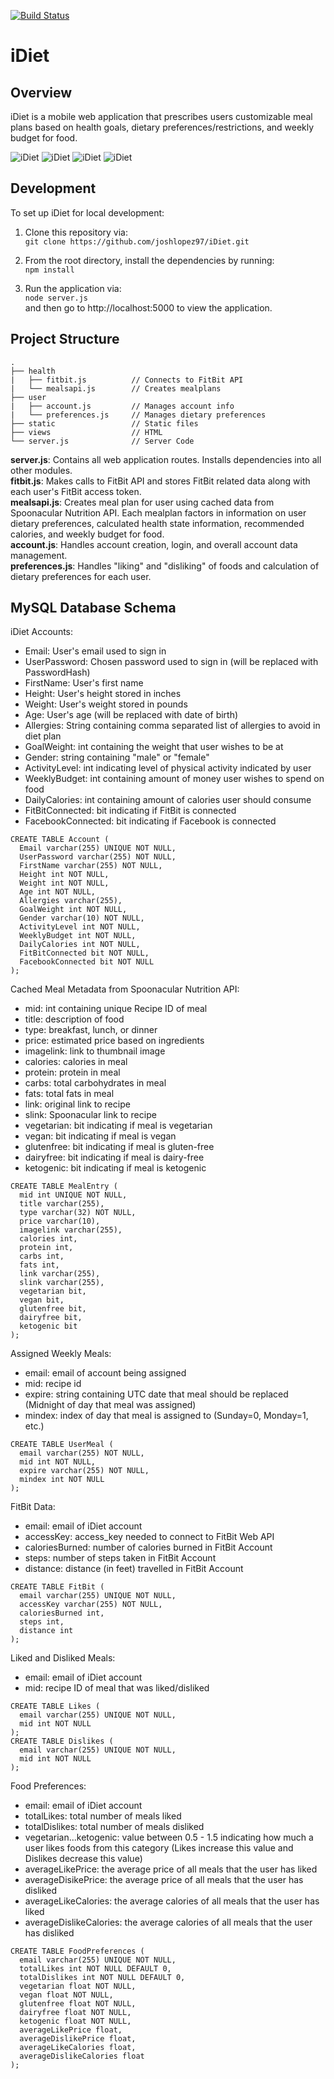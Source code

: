 [![Build Status](https://travis-ci.org/joshlopez97/iDiet.svg?branch=master)](https://travis-ci.org/joshlopez97/iDiet)
<br />
# iDiet
## Overview
iDiet is a mobile web application that prescribes users customizable meal plans based on health goals, dietary preferences/restrictions, and weekly budget for food.

![iDiet](https://i.imgur.com/5zmIcAR.png) ![iDiet](https://i.imgur.com/YAcbA51.png) ![iDiet](https://i.imgur.com/UPSO7ut.png)  ![iDiet](https://i.imgur.com/mGMwMyA.png)

## Development
To set up iDiet for local development:
1. Clone this repository via:  
`git clone https://github.com/joshlopez97/iDiet.git`

2. From the root directory, install the dependencies by running:  
`npm install`

3. Run the application via:  
`node server.js`  
and then go to http://localhost:5000 to view the application.

## Project Structure
```
.  
├── health  
|   ├── fitbit.js          // Connects to FitBit API
|   └── mealsapi.js        // Creates mealplans
├── user  
|   ├── account.js         // Manages account info
|   └── preferences.js     // Manages dietary preferences
├── static                 // Static files
├── views                  // HTML
└── server.js              // Server Code
```
<b>server.js</b>: Contains all web application routes. Installs dependencies into all other modules.  
<b>fitbit.js</b>: Makes calls to FitBit API and stores FitBit related data along with each user's FitBit access token.  
<b>mealsapi.js</b>: Creates meal plan for user using cached data from Spoonacular Nutrition API. Each mealplan factors in information on user dietary preferences, calculated health state information, recommended calories, and weekly budget for food.  
<b>account.js</b>: Handles account creation, login, and overall account data management.  
<b>preferences.js</b>: Handles "liking" and "disliking" of foods and calculation of dietary preferences for each user.

## MySQL Database Schema
iDiet Accounts:
- Email: User's email used to sign in
- UserPassword: Chosen password used to sign in (will be replaced with PasswordHash)
- FirstName: User's first name
- Height: User's height stored in inches
- Weight: User's weight stored in pounds
- Age: User's age (will be replaced with date of birth)
- Allergies: String containing comma separated list of allergies to avoid in diet plan
- GoalWeight: int containing the weight that user wishes to be at
- Gender: string containing "male" or "female"
- ActivityLevel: int indicating level of physical activity indicated by user
- WeeklyBudget: int containing amount of money user wishes to spend on food
- DailyCalories: int containing amount of calories user should consume
- FitBitConnected: bit indicating if FitBit is connected
- FacebookConnected: bit indicating if Facebook is connected
```
CREATE TABLE Account (
  Email varchar(255) UNIQUE NOT NULL,
  UserPassword varchar(255) NOT NULL,
  FirstName varchar(255) NOT NULL,
  Height int NOT NULL,
  Weight int NOT NULL,
  Age int NOT NULL,
  Allergies varchar(255),
  GoalWeight int NOT NULL,
  Gender varchar(10) NOT NULL,
  ActivityLevel int NOT NULL,
  WeeklyBudget int NOT NULL,
  DailyCalories int NOT NULL,
  FitBitConnected bit NOT NULL,
  FacebookConnected bit NOT NULL  
);
```
Cached Meal Metadata from Spoonacular Nutrition API:
- mid: int containing unique Recipe ID of meal
- title: description of food
- type: breakfast, lunch, or dinner
- price: estimated price based on ingredients
- imagelink: link to thumbnail image
- calories: calories in meal
- protein: protein in meal
- carbs: total carbohydrates in meal
- fats: total fats in meal
- link: original link to recipe
- slink: Spoonacular link to recipe
- vegetarian: bit indicating if meal is vegetarian
- vegan: bit indicating if meal is vegan
- glutenfree: bit indicating if meal is gluten-free
- dairyfree: bit indicating if meal is dairy-free
- ketogenic: bit indicating if meal is ketogenic
```
CREATE TABLE MealEntry (
  mid int UNIQUE NOT NULL,
  title varchar(255),
  type varchar(32) NOT NULL,
  price varchar(10),
  imagelink varchar(255),
  calories int,
  protein int,
  carbs int,
  fats int,
  link varchar(255),
  slink varchar(255),
  vegetarian bit,
  vegan bit,
  glutenfree bit,
  dairyfree bit,
  ketogenic bit
);
```
Assigned Weekly Meals:
- email: email of account being assigned
- mid: recipe id
- expire: string containing UTC date that meal should be replaced (Midnight of day that meal was assigned)
- mindex: index of day that meal is assigned to (Sunday=0, Monday=1, etc.)
```
CREATE TABLE UserMeal (
  email varchar(255) NOT NULL,
  mid int NOT NULL,
  expire varchar(255) NOT NULL,
  mindex int NOT NULL
);
```
FitBit Data:
- email: email of iDiet account
- accessKey: access_key needed to connect to FitBit Web API
- caloriesBurned: number of calories burned in FitBit Account
- steps: number of steps taken in FitBit Account
- distance: distance (in feet) travelled in FitBit Account
```
CREATE TABLE FitBit (
  email varchar(255) UNIQUE NOT NULL,
  accessKey varchar(255) NOT NULL,
  caloriesBurned int,
  steps int,
  distance int
);
```

Liked and Disliked Meals:
- email: email of iDiet account
- mid: recipe ID of meal that was liked/disliked
```
CREATE TABLE Likes (
  email varchar(255) UNIQUE NOT NULL,
  mid int NOT NULL
);
CREATE TABLE Dislikes (
  email varchar(255) UNIQUE NOT NULL,
  mid int NOT NULL
);
```
Food Preferences:
- email: email of iDiet account
- totalLikes: total number of meals liked
- totalDislikes: total number of meals disliked
- vegetarian...ketogenic: value between 0.5 - 1.5 indicating how much a user likes foods from this category
(Likes increase this value and Dislikes decrease this value)   
- averageLikePrice: the average price of all meals that the user has liked
- averageDisikePrice: the average price of all meals that the user has disliked
- averageLikeCalories: the average calories of all meals that the user has liked
- averageDislikeCalories: the average calories of all meals that the user has disliked

```
CREATE TABLE FoodPreferences (
  email varchar(255) UNIQUE NOT NULL,
  totalLikes int NOT NULL DEFAULT 0,
  totalDislikes int NOT NULL DEFAULT 0,
  vegetarian float NOT NULL,
  vegan float NOT NULL,
  glutenfree float NOT NULL,
  dairyfree float NOT NULL,
  ketogenic float NOT NULL,
  averageLikePrice float,
  averageDislikePrice float,
  averageLikeCalories float,
  averageDislikeCalories float
);
```
